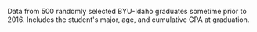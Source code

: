 Data from 500 randomly selected BYU-Idaho graduates sometime prior to 2016. Includes the student's major, age, and cumulative GPA at graduation.

